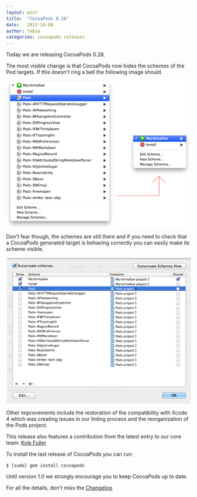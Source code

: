 ```yaml
---
layout: post
title:  "CocoaPods 0.26"
date:   2013-10-08
author: fabio
categories: cocoapods releases
---
```


Today we are releasing CocoaPods 0.26.

The most visible change is that CocoaPods now hides the schemes of the Pod
targets. If this doesn't ring a bell the following image should.

<img src="/assets/blog_img/CocoaPods-0.26/Schemes-comparison.png" style="display:block;margin-left:auto;margin-right:auto;"></a>

<!-- more -->

Don't fear though, the schemes are still there and if you need to check that a
CocoaPods generated target is behaving correctly you can easily make its
scheme visible.

<img src="/assets/blog_img/CocoaPods-0.26/Schemes-show.png" style="border:2px solid white;display:block;margin-left:auto;margin-right:auto;"></a>

Other improvements include the restoration of the compatibility with Xcode 4
which was creating issues in our linting process and the reorganization of the
Pods project.

This release also features a contribution from the latest entry to our core
team: [Kyle Fuller](https://twitter.com/kylefuller)

To install the last release of CocoaPods you can run:

```
$ [sudo] gem install cocoapods
```

Until version 1.0 we strongly encourage you to keep CocoaPods up to date.

For all the details, don't miss the
[Changelog](https://github.com/CocoaPods/CocoaPods/blob/master/CHANGELOG.md).
